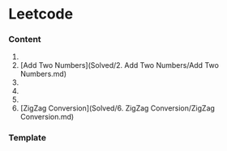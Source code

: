 # Leetcode



### Content

1. 
2. [Add Two Numbers](Solved/2. Add Two Numbers/Add Two Numbers.md)
3. 
4. 
5. 
6. [ZigZag Conversion](Solved/6. ZigZag Conversion/ZigZag Conversion.md)



### Template

